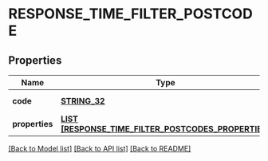 # RESPONSE_TIME_FILTER_POSTCODE

## Properties
Name | Type | Description | Notes
------------ | ------------- | ------------- | -------------
**code** | [**STRING_32**](STRING_32.md) |  | [default to null]
**properties** | [**LIST [RESPONSE_TIME_FILTER_POSTCODES_PROPERTIES]**](ResponseTimeFilterPostcodesProperties.md) |  | [default to null]

[[Back to Model list]](../README.md#documentation-for-models) [[Back to API list]](../README.md#documentation-for-api-endpoints) [[Back to README]](../README.md)


